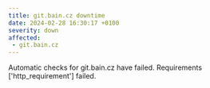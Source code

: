 ```yaml
---
title: git.bain.cz downtime
date: 2024-02-28 16:30:17 +0100
severity: down
affected:
 - git.bain.cz
---
```

Automatic checks for git.bain.cz have failed. Requirements ['http_requirement'] failed.
